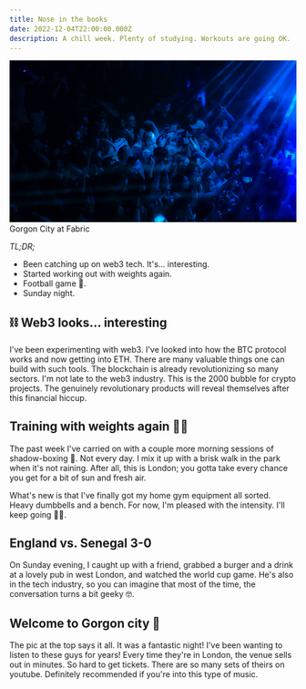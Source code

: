```yaml
---
title: Nose in the books
date: 2022-12-04T22:00:00.000Z
description: A chill week. Plenty of studying. Workouts are going OK.
---
```

![Gorgon city at Fabric](gorgon.jpg)
<span class="caption">Gorgon City at Fabric</span>

_TL;DR;_

* Been catching up on web3 tech. It's... interesting.
* Started working out with weights again.
* Football game 🏴󠁧󠁢󠁥󠁮󠁧󠁿.
* Sunday night.

## ⛓️ Web3 looks... interesting

I've been experimenting with web3. I've looked into how the BTC protocol works and now getting into ETH. There are many valuable things one can build with such tools. The blockchain is already revolutionizing so many sectors. I'm not late to the web3 industry. This is the 2000 bubble for crypto projects. The genuinely revolutionary products will reveal themselves after this financial hiccup.

## Training with weights again 🏋🏻

The past week I've carried on with a couple more morning sessions of shadow-boxing 🥊. Not every day. I mix it up with a brisk walk in the park when it's not raining. After all, this is London; you gotta take every chance you get for a bit of sun and fresh air.

What's new is that I've finally got my home gym equipment all sorted. Heavy dumbbells and a bench. For now, I'm pleased with the intensity. I'll keep going 💪🏻.

## England vs. Senegal 3-0

On Sunday evening, I caught up with a friend, grabbed a burger and a drink at a lovely pub in west London, and watched the world cup game. He's also in the tech industry, so you can imagine that most of the time, the conversation turns a bit geeky 🤓.

## Welcome to Gorgon city 🎵

The pic at the top says it all. It was a fantastic night! I've been wanting to listen to these guys for years! Every time they're in London, the venue sells out in minutes. So hard to get tickets. There are so many sets of theirs on youtube. Definitely recommended if you're into this type of music.
